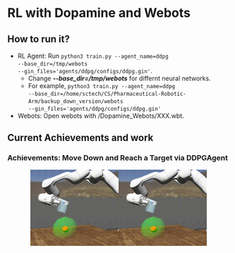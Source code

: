 # RL with Dopamine and Webots
## How to run it?
* RL Agent: Run <code>python3 train.py --agent_name=ddpg --base_dir=/tmp/webots --gin_files='agents/ddpg/configs/ddpg.gin'</code>.
  * Change ***--base_dir=/tmp/webots*** for differnt neural networks.
  * For example, <code>python3 train.py --agent_name=ddpg --base_dir=/home/sctech/CS/Pharmaceutical-Robotic-Arm/backup_down_version/webots  --gin_files='agents/ddpg/configs/ddpg.gin'</code>
* Webots: Open webots with /Dopamine_Webots/XXX.wbt.
## Current Achievements and work
### Achievements: Move Down and Reach a Target via DDPGAgent
<center class="half">
    <img src="https://github.com/CT-Lab/Pharmaceutical-Robotic-Arm/blob/Dopamine_Webots/img/20201123_190054.gif" width="200"/><img src="https://github.com/CT-Lab/Pharmaceutical-Robotic-Arm/blob/Dopamine_Webots/img/20201123_190054.gif" width="200"/>
</center>
